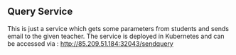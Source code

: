 ## Query Service
 This is just a service which gets some parameters from students and sends email to the given teacher. 
 The service is deployed in Kubernetes and can be accessed via :
 http://85.209.51.184:32043/sendquery
